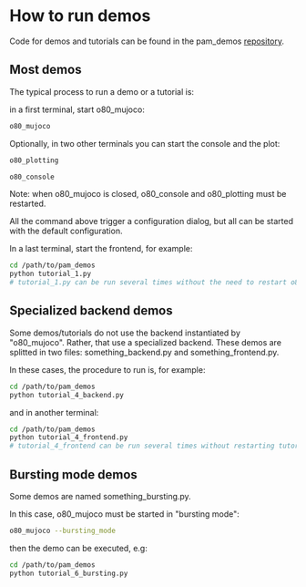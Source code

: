 # How to run demos

Code for demos and tutorials can be found in the pam_demos [repository](https://github.com/intelligent-soft-robots/pam_demos).

## Most demos

The typical process to run a demo or a tutorial is:

in a first terminal, start o80_mujoco:

```bash
o80_mujoco
```
Optionally, in two other terminals you can start the console and the plot:

```bash
o80_plotting
```

```bash
o80_console
```

Note: when o80_mujoco is closed, o80_console and o80_plotting must be restarted.

All the command above trigger a configuration dialog, but all can be started with the default configuration.

In a last terminal, start the frontend, for example:

```bash
cd /path/to/pam_demos
python tutorial_1.py
# tutorial_1.py can be run several times without the need to restart o80_mujoco
```

## Specialized backend demos

Some demos/tutorials do not use the backend instantiated by "o80_mujoco". Rather, that use a specialized backend. 
These demos are splitted in two files: something_backend.py and something_frontend.py.

In these cases, the procedure to run is, for example:

```bash
cd /path/to/pam_demos
python tutorial_4_backend.py
```
and in another terminal:

```bash
cd /path/to/pam_demos
python tutorial_4_frontend.py
# tutorial_4_frontend can be run several times without restarting tutorial_4_backend.py
```

## Bursting mode demos

Some demos are named something_bursting.py.

In this case, o80_mujoco must be started in "bursting mode":

```bash
o80_mujoco --bursting_mode
```

then the demo can be executed, e.g:

```bash
cd /path/to/pam_demos
python tutorial_6_bursting.py
```







